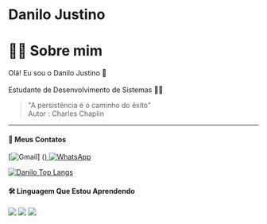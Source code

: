 # Danilo Justino
# 👨‍💻 Sobre mim
Olá! Eu sou o  Danilo Justino 👋
<br/><br/>
Estudante de Desenvolvimento de Sistemas 👨‍💻


>"A persistência é o caminho do êxito" <br> Autor : Charles Chaplin
<hr>

#### 📍 Meus Contatos
[![Gmail](https://img.shields.io/badge/Gmail-D14836?style=for-the-badge&logo=gmail&logoColor=white)]
(<a href="mailto:danilolisboa087@gmail.com? subject=subject text">)
[![WhatsApp](https://img.shields.io/badge/WhatsApp-25D366?style=for-the-badge&logo=whatsapp&logoColor=white)](https://wa.me/qr/2RSNFLDHCYO5G1)

[![Danilo Top Langs](https://github-readme-stats.vercel.app/api/top-langs/?username=Danilojustin&layout=donut&locale=pt-br)](https://github.com/anuraghazra/github-readme-stats)

#### 🛠️ Linguagem Que Estou Aprendendo
<div style="display: inline_block">
<img src="https://img.shields.io/badge/HTML5-E34F26?style=for-the-badge&logo=html5&logoColor=white" />
<img src="https://img.shields.io/badge/CSS3-1572B6?style=for-the-badge&logo=css3&logoColor=white" />
<img src="https://img.shields.io/badge/JavaScript-F7DF1E?style=for-the-badge&logo=javascript&logoColor=black" />
</div>



